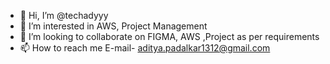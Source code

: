 - 👋 Hi, I’m @techadyyy
- 👀 I’m interested in AWS, Project Management
- 💞️ I’m looking to collaborate on FIGMA, AWS ,Project as per requirements
- 📫 How to reach me E-mail- aditya.padalkar1312@gmail.com

<!---
techadyyy/techadyyy is a ✨ special ✨ repository because its `README.md` (this file) appears on your GitHub profile.
You can click the Preview link to take a look at your changes.
--->
